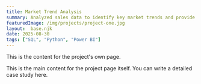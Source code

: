 ```yaml
---
title: Market Trend Analysis
summary: Analyzed sales data to identify key market trends and provide actionable growth strategies.
featuredImage: /img/projects/project-one.jpg
layout:  base.njk
date: 2025-08-30
tags: ["SQL", "Python", "Power BI"]
---
```


This is the content for the project's own page.

This is the main content for the project page itself. You can write a detailed case study here.